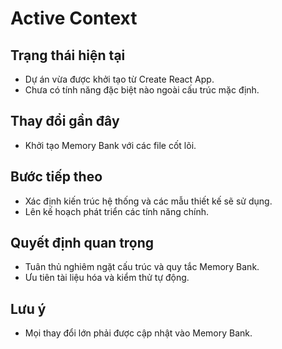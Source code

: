 # Active Context

## Trạng thái hiện tại
- Dự án vừa được khởi tạo từ Create React App.
- Chưa có tính năng đặc biệt nào ngoài cấu trúc mặc định.

## Thay đổi gần đây
- Khởi tạo Memory Bank với các file cốt lõi.

## Bước tiếp theo
- Xác định kiến trúc hệ thống và các mẫu thiết kế sẽ sử dụng.
- Lên kế hoạch phát triển các tính năng chính.

## Quyết định quan trọng
- Tuân thủ nghiêm ngặt cấu trúc và quy tắc Memory Bank.
- Ưu tiên tài liệu hóa và kiểm thử tự động.

## Lưu ý
- Mọi thay đổi lớn phải được cập nhật vào Memory Bank. 